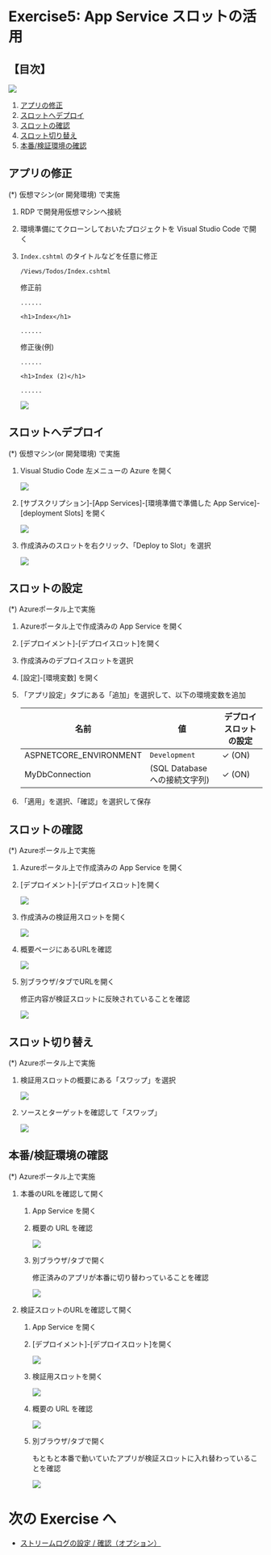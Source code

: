 # Exercise5: App Service スロットの活用

## 【目次】

![](images/ex05-0000-slot.png)

1. [アプリの修正](#アプリの修正)
1. [スロットへデプロイ](#スロットへデプロイ)
1. [スロットの確認](#スロットの確認)
1. [スロット切り替え](#スロット切り替え)
1. [本番/検証環境の確認](#本番検証環境の確認)


## アプリの修正

(*) 仮想マシン(or 開発環境) で実施


1. RDP で開発用仮想マシンへ接続

1. 環境準備にてクローンしておいたプロジェクトを Visual Studio Code で開く

1. `Index.cshtml` のタイトルなどを任意に修正

    `/Views/Todos/Index.cshtml`

    修正前

    ```text
    ......

    <h1>Index</h1>

    ......
    ```

    修正後(例)

    ```text
    ......

    <h1>Index (2)</h1>

    ......
    ```

    ![](images/ex05-0101-slot.png)


## スロットへデプロイ

(*) 仮想マシン(or 開発環境) で実施

1. Visual Studio Code 左メニューの Azure を開く

    ![](images/ex05-0201-slot.png)

1. [サブスクリプション]-[App Services]-[環境準備で準備した App Service]-[deployment Slots] を開く

    ![](images/ex05-0202-slot.png)

1. 作成済みのスロットを右クリック、「Deploy to Slot」を選択

    ![](images/ex05-0203-slot.png)


## スロットの設定

(*) Azureポータル上で実施

1. Azureポータル上で作成済みの App Service を開く

1. [デプロイメント]-[デプロイスロット]を開く

1. 作成済みのデプロイスロットを選択

1. [設定]-[環境変数] を開く

1. 「アプリ設定」タブにある「追加」を選択して、以下の環境変数を追加

    |名前|値|デプロイスロットの設定|
    |---|---|---|
    | ASPNETCORE_ENVIRONMENT | `Development` | ✓ (ON) |
    | MyDbConnection | (SQL Database への接続文字列) | ✓ (ON) |

1. 「適用」を選択、「確認」を選択して保存


## スロットの確認

(*) Azureポータル上で実施

1. Azureポータル上で作成済みの App Service を開く

1. [デプロイメント]-[デプロイスロット]を開く

    ![](images/ex05-0301-slot.png)

1. 作成済みの検証用スロットを開く

    ![](images/ex05-0302-slot.png)

1. 概要ページにあるURLを確認

    ![](images/ex05-0303-slot.png)

1. 別ブラウザ/タブでURLを開く

    修正内容が検証スロットに反映されていることを確認

    ![](images/ex05-0304-slot.png)


## スロット切り替え

(*) Azureポータル上で実施

1. 検証用スロットの概要にある「スワップ」を選択

    ![](images/ex05-0401-slot.png)

1. ソースとターゲットを確認して「スワップ」

    ![](images/ex05-0402-slot.png)


## 本番/検証環境の確認

(*) Azureポータル上で実施

1. 本番のURLを確認して開く

    1. App Service を開く
    
    1. 概要の URL を確認

        ![](images/ex05-0501-slot.png)

    1. 別ブラウザ/タブで開く

        修正済みのアプリが本番に切り替わっていることを確認

        ![](images/ex05-0502-slot.png)

1. 検証スロットのURLを確認して開く

    1. App Service を開く

    1. [デプロイメント]-[デプロイスロット]を開く

        ![](images/ex05-0503-slot.png)

    1. 検証用スロットを開く

        ![](images/ex05-0504-slot.png)

    1. 概要の URL を確認

        ![](images/ex05-0505-slot.png)

    1. 別ブラウザ/タブで開く

        もともと本番で動いていたアプリが検証スロットに入れ替わっていることを確認

        ![](images/ex05-0506-slot.png)


# 次の Exercise へ

* [ストリームログの設定 / 確認（オプション）](exercise06.md)



